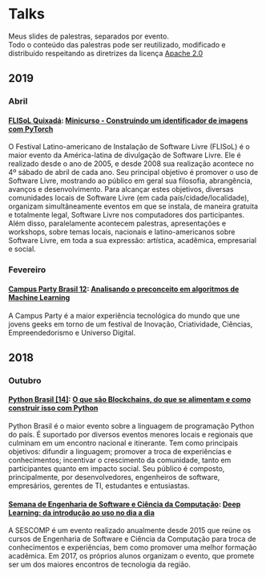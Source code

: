 # Talks

Meus slides de palestras, separados por evento.  
Todo o conteúdo das palestras pode ser reutilizado, modificado e distribuído respeitando as diretrizes da licença [Apache 2.0](https://github.com/isacmoura/talks/blob/master/LICENSE)

## 2019

### Abril
#### [FLISoL Quixadá](https://flisol.info/FLISOL2019/Brasil/Quixada): [Minicurso - Construindo um identificador de imagens com PyTorch](https://github.com/isacmoura/talks/tree/master/FLISOL2019-introducao-ao-pytorch)
O Festival Latino-americano de Instalação de Software Livre (FLISoL) é o maior evento da América-latina de divulgação de Software Livre. Ele é realizado desde o ano de 2005, e desde 2008 sua realização acontece no 4º sábado de abril de cada ano. Seu principal objetivo é promover o uso de Software Livre, mostrando ao público em geral sua filosofia, abrangência, avanços e desenvolvimento. Para alcançar estes objetivos, diversas comunidades locais de Software Livre (em cada país/cidade/localidade), organizam simultâneamente eventos em que se instala, de maneira gratuita e totalmente legal, Software Livre nos computadores dos participantes. Além disso, paralelamente acontecem palestras, apresentações e workshops, sobre temas locais, nacionais e latino-americanos sobre Software Livre, em toda a sua expressão: artística, acadêmica, empresarial e social. 

### Fevereiro
#### [Campus Party Brasil 12](https://brasil.campus-party.org/): [Analisando o preconceito em algoritmos de Machine Learning](https://github.com/isacmoura/talks/tree/master/Campus-Party-Brasil-12)
A Campus Party é a maior experiência tecnológica do mundo que une jovens geeks em torno de um festival de Inovação, Criatividade, Ciências, Empreendedorismo e Universo Digital.

## 2018

### Outubro
#### [Python Brasil [14]](https://2018.pythonbrasil.org.br/): [O que são Blockchains, do que se alimentam e como construir isso com Python](https://github.com/isacmoura/talks/tree/master/Python-Brasil-14)  
Python Brasil é o maior evento sobre a linguagem de programação Python do país. É suportado por diversos eventos menores locais e regionais que culminam em um encontro nacional e itinerante. Tem como principais objetivos: difundir a linguagem; promover a troca de experiências e conhecimentos; incentivar o crescimento da comunidade, tanto em participantes quanto em impacto social. Seu público é composto, principalmente, por desenvolvedores, engenheiros de software, empresários, gerentes de TI, estudantes e entusiastas.

#### [Semana de Engenharia de Software e Ciência da Computação](https://sescomp.russas.ufc.br/): [Deep Learning: da introdução ao uso no dia a dia](https://github.com/isacmoura/talks/tree/master/SESCOMP2018)  
A SESCOMP é um evento realizado anualmente desde 2015 que reúne os cursos de Engenharia de Software e Ciência da Computação para troca de conhecimentos e experiências, bem como promover uma melhor formação acadêmica. Em 2017, os próprios alunos organizam o evento, que promete ser um dos maiores encontros de tecnologia da região.
